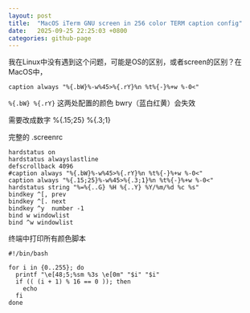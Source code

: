 ```yaml
---
layout: post
title:  "MacOS iTerm GNU screen in 256 color TERM caption config"
date:   2025-09-25 22:25:03 +0800
categories: github-page
---
```


我在Linux中没有遇到这个问题，可能是OS的区别，或者screen的区别？在MacOS中，
```
caption always "%{.bW}%-w%45>%{.rY}%n %t%{-}%+w %-0<"
```

`%{.bW} %{.rY}` 这两处配置的颜色 bwry（蓝白红黄）会失效

需要改成数字  %{.15;25} %{.3;1}


完整的 .screenrc

```
hardstatus on
hardstatus alwayslastline
defscrollback 4096
#caption always "%{.bW}%-w%45>%{.rY}%n %t%{-}%+w %-0<"
caption always "%{.15;25}%-w%45>%{.3;1}%n %t%{-}%+w %-0<"
hardstatus string "%=%{..G} %H %{..Y} %Y/%m/%d %c %s"
bindkey ^[, prev
bindkey ^[. next
bindkey ^y  number -1
bind w windowlist
bind ^w windowlist
```

终端中打印所有颜色脚本

```
#!/bin/bash

for i in {0..255}; do
  printf "\e[48;5;%sm %3s \e[0m" "$i" "$i"
  if (( (i + 1) % 16 == 0 )); then
    echo
  fi
done
```

